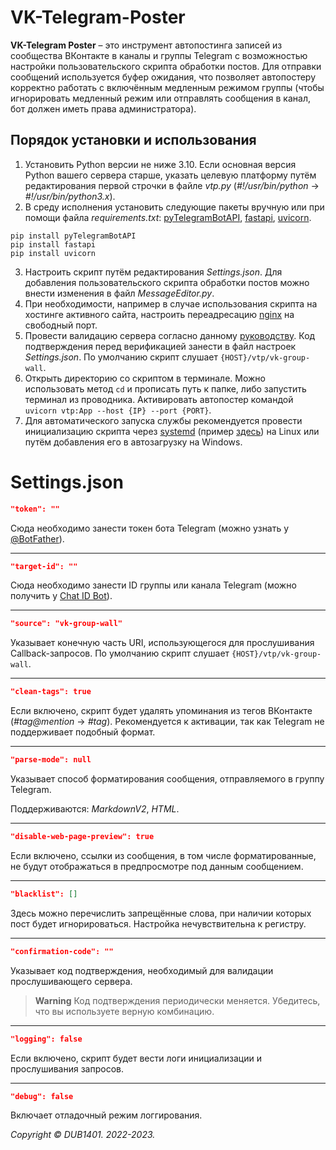 # VK-Telegram-Poster
**VK-Telegram Poster** – это инструмент автопостинга записей из сообщества ВКонтакте в каналы и группы Telegram с возможностью настройки пользовательского скрипта обработки постов. Для отправки сообщений используется буфер ожидания, что позволяет автопостеру корректно работать с включённым медленным режимом группы (чтобы игнорировать медленный режим или отправлять сообщения в канал, бот должен иметь права администратора).

## Порядок установки и использования
1. Установить Python версии не ниже 3.10. Если основная версия Python вашего сервера старше, указать целевую платформу путём редактирования первой строчки в файле _vtp.py_ (_#!/usr/bin/python_ → _#!/usr/bin/python3.x_).
2. В среду исполнения установить следующие пакеты вручную или при помощи файла _requirements.txt_: [pyTelegramBotAPI](https://github.com/eternnoir/pyTelegramBotAPI), [fastapi](https://github.com/tiangolo/fastapi), [uvicorn](https://github.com/encode/uvicorn).
```
pip install pyTelegramBotAPI
pip install fastapi
pip install uvicorn
```
3. Настроить скрипт путём редактирования _Settings.json_. Для добавления пользовательского скрипта обработки постов можно внести изменения в файл _MessageEditor.py_.
4. При необходимости, например в случае использования скрипта на хостинге активного сайта, настроить переадресацию [nginx](https://nginx.org/) на свободный порт.
5. Провести валидацию сервера согласно данному [руководству](https://dev.vk.com/api/callback/getting-started#%D0%9F%D0%BE%D0%B4%D0%BA%D0%BB%D1%8E%D1%87%D0%B5%D0%BD%D0%B8%D0%B5%20Callback%20API). Код подтверждения перед верификацией занести в файл настроек _Settings.json_. По умолчанию скрипт слушает `{HOST}/vtp/vk-group-wall`.
6. Открыть директорию со скриптом в терминале. Можно использовать метод `cd` и прописать путь к папке, либо запустить терминал из проводника. Активировать автопостер командой `uvicorn vtp:App --host {IP} --port {PORT}`.
7. Для автоматического запуска службы рекомендуется провести инициализацию скрипта через [systemd](https://github.com/systemd/systemd) (пример [здесь](https://github.com/DUB1401/VK-Telegram-Poster/tree/main/systemd)) на Linux или путём добавления его в автозагрузку на Windows.

# Settings.json
```JSON
"token": ""
```
Сюда необходимо занести токен бота Telegram (можно узнать у [@BotFather](https://t.me/BotFather)).
___
```JSON
"target-id": ""
```
Сюда необходимо занести  ID группы или канала Telegram (можно получить у [Chat ID Bot](https://t.me/chat_id_echo_bot)).
___
```JSON
"source": "vk-group-wall"
```
Указывает конечную часть URI, использующегося для прослушивания Callback-запросов. По умолчанию скрипт слушает `{HOST}/vtp/vk-group-wall`.
___
```JSON
"clean-tags": true
```
Если включено, скрипт будет удалять упоминания из тегов ВКонтакте (_#tag@mention_ → _#tag_). Рекомендуется к активации, так как Telegram не поддерживает подобный формат.
___
```JSON
"parse-mode": null
```
Указывает способ форматирования сообщения, отправляемого в группу Telegram. 

Поддерживаются: _MarkdownV2_, _HTML_.
___
```JSON
"disable-web-page-preview": true
```
Если включено, ссылки из сообщения, в том числе форматированные, не будут отображаться в предпросмотре под данным сообщением.
___
```JSON
"blacklist": []
```
Здесь можно перечислить запрещённые слова, при наличии которых пост будет игнорироваться. Настройка нечувствительна к регистру.
___
```JSON
"confirmation-code": ""
```
Указывает код подтверждения, необходимый для валидации прослушивающего сервера.

> **Warning**
> Код подтверждения периодически меняется. Убедитесь, что вы используете верную комбинацию.
___
```JSON
"logging": false
```
Если включено, скрипт будет вести логи инициализации и прослушивания запросов.
___
```JSON
"debug": false
```
Включает отладочный режим логгирования.

_Copyright © DUB1401. 2022-2023._
